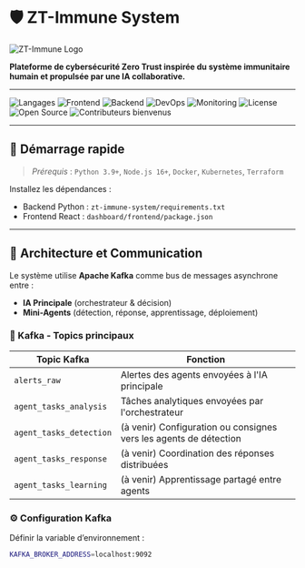 # 🛡️ ZT-Immune System

![ZT-Immune Logo](./public/assets/logo512.png)

**Plateforme de cybersécurité Zero Trust inspirée du système immunitaire humain et propulsée par une IA collaborative.**

---

![Langages](https://img.shields.io/badge/langages-Python%20%7C%20JavaScript-blue?style=for-the-badge&logo=python&logoColor=white)
![Frontend](https://img.shields.io/badge/frontend-React%20%7C%20xterm.js-61dafb?style=for-the-badge&logo=react)
![Backend](https://img.shields.io/badge/backend-FastAPI%20%7C%20Kafka-009688?style=for-the-badge&logo=fastapi)
![DevOps](https://img.shields.io/badge/devops-Kubernetes%20%7C%20Docker%20%7C%20Terraform-purple?style=for-the-badge&logo=docker)
![Monitoring](https://img.shields.io/badge/monitoring-Grafana%20%7C%20Loki-orange?style=for-the-badge&logo=grafana)
![License](https://img.shields.io/github/license/zt-immune/zt-immune-system?style=for-the-badge)
![Open Source](https://img.shields.io/badge/open--source-yes-brightgreen?style=for-the-badge&logo=github)
![Contributeurs bienvenus](https://img.shields.io/badge/contributeurs-bienvenus-yellow?style=for-the-badge&logo=github)

---

## 🚀 Démarrage rapide

> *Prérequis* : `Python 3.9+`, `Node.js 16+`, `Docker`, `Kubernetes`, `Terraform`

Installez les dépendances :
- Backend Python : `zt-immune-system/requirements.txt`
- Frontend React : `dashboard/frontend/package.json`

---

## 🧬 Architecture et Communication

Le système utilise **Apache Kafka** comme bus de messages asynchrone entre :
- **IA Principale** (orchestrateur & décision)
- **Mini-Agents** (détection, réponse, apprentissage, déploiement)

### 📡 Kafka - Topics principaux

| Topic Kafka             | Fonction                                                          |
|------------------------|-------------------------------------------------------------------|
| `alerts_raw`           | Alertes des agents envoyées à l'IA principale                     |
| `agent_tasks_analysis` | Tâches analytiques envoyées par l'orchestrateur                   |
| `agent_tasks_detection`| (à venir) Configuration ou consignes vers les agents de détection |
| `agent_tasks_response` | (à venir) Coordination des réponses distribuées                   |
| `agent_tasks_learning` | (à venir) Apprentissage partagé entre agents                      |

### ⚙️ Configuration Kafka

Définir la variable d’environnement :
```bash
KAFKA_BROKER_ADDRESS=localhost:9092
